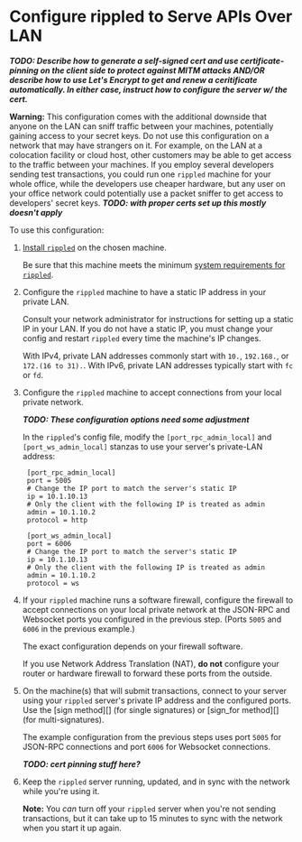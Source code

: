 # Configure rippled to Serve APIs Over LAN

<!-- DRAFT / INCOMPLETE PAGE. THESE INSTRUCTIONS MAY NOT WORK AS DESCRIBED. DO NOT TRUST THEM UNTIL THIS HAS BEEN MORE THOROUGHLY REVIEWED. -->

***TODO: Describe how to generate a self-signed cert and use certificate-pinning on the client side to protect against MITM attacks AND/OR describe how to use Let's Encrypt to get and renew a ceritificate automatically. In either case, instruct how to configure the server w/ the cert.***

**Warning:** This configuration comes with the additional downside that anyone on the LAN can sniff traffic between your machines, potentially gaining access to your secret keys. Do not use this configuration on a network that may have strangers on it. For example, on the LAN at a colocation facility or cloud host, other customers may be able to get access to the traffic between your machines. If you employ several developers sending test transactions, you could run one `rippled` machine for your whole office, while the developers use cheaper hardware, but any user on your office network could potentially use a packet sniffer to get access to developers' secret keys. ***TODO: with proper certs set up this mostly doesn't apply***

To use this configuration:

1. [Install `rippled`](install-rippled.html) on the chosen machine.

    Be sure that this machine meets the minimum [system requirements for `rippled`](system-requirements.html).

2. Configure the `rippled` machine to have a static IP address in your private LAN.

    Consult your network administrator for instructions for setting up a static IP in your LAN. If you do not have a static IP, you must change your config and restart `rippled` every time the machine's IP changes.

    With IPv4, private LAN addresses commonly start with `10.`, `192.168.`, or `172.(16 to 31).`. With IPv6, private LAN addresses typically start with `fc` or `fd`.

3. Configure the `rippled` machine to accept connections from your local private network.

    ***TODO: These configuration options need some adjustment***

    In the `rippled`'s config file, modify the `[port_rpc_admin_local]` and `[port_ws_admin_local]` stanzas to use your server's private-LAN address:
   
        [port_rpc_admin_local]
        port = 5005
        # Change the IP port to match the server's static IP
        ip = 10.1.10.13
        # Only the client with the following IP is treated as admin
        admin = 10.1.10.2
        protocol = http
       
        [port_ws_admin_local]
        port = 6006
        # Change the IP port to match the server's static IP
        ip = 10.1.10.13
        # Only the client with the following IP is treated as admin
        admin = 10.1.10.2
        protocol = ws

4. If your `rippled` machine runs a software firewall, configure the firewall to accept connections on your local private network at the JSON-RPC and Websocket ports you configured in the previous step. (Ports `5005` and `6006` in the previous example.)

    The exact configuration depends on your firewall software.

    If you use Network Address Translation (NAT), **do not** configure your router or hardware firewall to forward these ports from the outside.

5. On the machine(s) that will submit transactions, connect to your server using your `rippled` server's private IP address and the configured ports. Use the \[sign method]\[\] (for single signatures) or \[sign_for method\]\[\] (for multi-signatures).

    The example configuration from the previous steps uses port `5005` for JSON-RPC connections and port `6006` for Websocket connections.


    ***TODO: cert pinning stuff here?***

6. Keep the `rippled` server running, updated, and in sync with the network while you're using it.

    **Note:** You _can_ turn off your `rippled` server when you're not sending transactions, but it can take up to 15 minutes to sync with the network when you start it up again.
